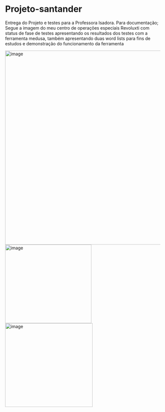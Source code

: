 # Projeto-santander
Entrega do Projeto e testes para a Professora Isadora.
Para documentação;
Segue a imagem do meu centro de operações especiais Revoluxti com status de fase de testes
apresentando os resultados dos testes com a ferramenta medusa, também apresentando
duas word lists para fins de estudos e demonstração do funcionamento da ferramenta

<img width="836" height="630" alt="image" src="https://github.com/user-attachments/assets/a16fa562-f418-4deb-9014-d8eb3c0a9dff" />

<img width="280" height="255" alt="image" src="https://github.com/user-attachments/assets/b1fc170d-25e9-4079-9167-a45baf9f71f6" />

<img width="284" height="272" alt="image" src="https://github.com/user-attachments/assets/d4195bd9-3302-4d1f-bfad-fcc6299491d1" />

